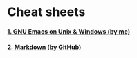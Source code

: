 # Cheat sheets

#### [1. GNU Emacs on Unix & Windows (by me)](./win-emacs.MD)

#### [2. Markdown (by GitHub)](https://help.github.com/en/github/writing-on-github/basic-writing-and-formatting-syntax)
